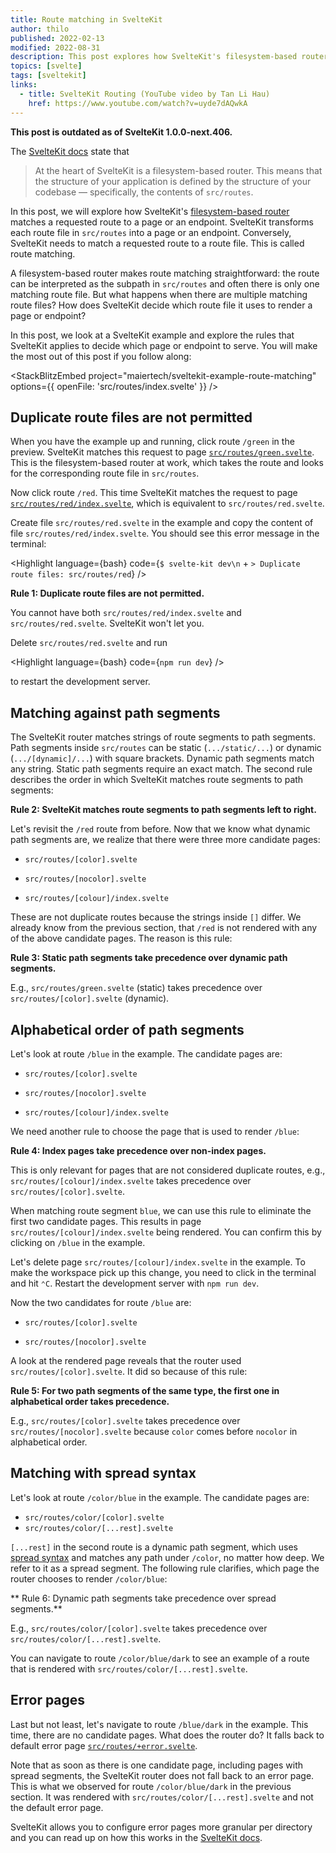 ```yaml
---
title: Route matching in SvelteKit
author: thilo
published: 2022-02-13
modified: 2022-08-31
description: This post explores how SvelteKit's filesystem-based router matches a requested route to a page or an endpoint in src/routes.
topics: [svelte]
tags: [sveltekit]
links:
  - title: SvelteKit Routing (YouTube video by Tan Li Hau)
    href: https://www.youtube.com/watch?v=uyde7dAQwkA
---
```


<script>
  import Card from '$lib/components/card.svelte';
  import StackBlitzEmbed from '$lib/components/stackblitz-embed.svelte';
  import Highlight from 'svelte-highlight';
  import { bash } from 'svelte-highlight/languages';
</script>

**This post is outdated as of SvelteKit 1.0.0-next.406.**

The [SvelteKit docs](https://kit.svelte.dev/docs#routing) state that

> At the heart of SvelteKit is a filesystem-based router. This means that the structure of your application is defined by the structure of your codebase — specifically, the contents of `src/routes`.

In this post, we will explore how SvelteKit's [filesystem-based router](https://kit.svelte.dev/docs#routing) matches a requested route to a page or an endpoint. SvelteKit transforms each route file in `src/routes` into a page or an endpoint. Conversely, SvelteKit needs to match a requested route to a route file. This is called route matching.

A filesystem-based router makes route matching straightforward: the route can be interpreted as the subpath in `src/routes` and often there is only one matching route file. But what happens when there are multiple matching route files? How does SvelteKit decide which route file it uses to render a page or endpoint?

In this post, we look at a SvelteKit example and explore the rules that SvelteKit applies to decide which page or endpoint to serve. You will make the most out of this post if you follow along:

<StackBlitzEmbed project="maiertech/sveltekit-example-route-matching" options={{ openFile: 'src/routes/index.svelte' }} />

## Duplicate route files are not permitted

When you have the example up and running, click route `/green` in the preview. SvelteKit matches this request to page [`src/routes/green.svelte`](https://github.com/maiertech/sveltekit-example-route-matching/blob/main/src/routes/green.svelte). This is the filesystem-based router at work, which takes the route and looks for the corresponding route file in `src/routes`.

Now click route `/red`. This time SvelteKit matches the request to page [`src/routes/red/index.svelte`](https://github.com/maiertech/sveltekit-example-route-matching/blob/main/src/routes/red/index.svelte), which is equivalent to `src/routes/red.svelte`.

Create file `src/routes/red.svelte` in the example and copy the content of file `src/routes/red/index.svelte`. You should see this error message in the terminal:

<Highlight language={bash} code={`$ svelte-kit dev\n` + `> Duplicate route files: src/routes/red`} />

<Card>

**Rule 1: Duplicate route files are not permitted.**

You cannot have both `src/routes/red/index.svelte` and `src/routes/red.svelte`. SvelteKit won't let you.

</Card>

Delete `src/routes/red.svelte` and run

<Highlight language={bash} code={`npm run dev`} />

to restart the development server.

## Matching against path segments

The SvelteKit router matches strings of route segments to path segments. Path segments inside `src/routes` can be static (`.../static/...`) or dynamic (`.../[dynamic]/...`) with square brackets. Dynamic path segments match any string. Static path segments require an exact match. The second rule describes the order in which SvelteKit matches route segments to path segments:

<Card>

**Rule 2: SvelteKit matches route segments to path segments left to right.**

</Card>

Let's revisit the `/red` route from before. Now that we know what dynamic path segments are, we realize that there were three more candidate pages:

- `src/routes/[color].svelte`

- `src/routes/[nocolor].svelte`

- `src/routes/[colour]/index.svelte`

These are not duplicate routes because the strings inside `[]` differ. We already know from the previous section, that `/red` is not rendered with any of the above candidate pages. The reason is this rule:

<Card>

**Rule 3: Static path segments take precedence over dynamic path segments.**

E.g., `src/routes/green.svelte` (static) takes precedence over `src/routes/[color].svelte` (dynamic).

</Card>

## Alphabetical order of path segments

Let's look at route `/blue` in the example. The candidate pages are:

- `src/routes/[color].svelte`

- `src/routes/[nocolor].svelte`

- `src/routes/[colour]/index.svelte`

We need another rule to choose the page that is used to render `/blue`:

<Card>

**Rule 4: Index pages take precedence over non-index pages.**

This is only relevant for pages that are not considered duplicate routes, e.g., `src/routes/[colour]/index.svelte` takes precedence over `src/routes/[color].svelte`.

</Card>

When matching route segment `blue`, we can use this rule to eliminate the first two candidate pages. This results in page `src/routes/[colour]/index.svelte` being rendered. You can confirm this by clicking on `/blue` in the example.

Let's delete page `src/routes/[colour]/index.svelte` in the example. To make the workspace pick up this change, you need to click in the terminal and hit `⌃C`. Restart the development server with `npm run dev`.

Now the two candidates for route `/blue` are:

- `src/routes/[color].svelte`

- `src/routes/[nocolor].svelte`

A look at the rendered page reveals that the router used `src/routes/[color].svelte`. It did so because of this rule:

<Card>

**Rule 5: For two path segments of the same type, the first one in alphabetical order takes precedence.**

E.g., `src/routes/[color].svelte` takes precedence over `src/routes/[nocolor].svelte` because `color` comes before `nocolor` in alphabetical order.

</Card>

## Matching with spread syntax

Let's look at route `/color/blue` in the example. The candidate pages are:

- `src/routes/color/[color].svelte`
- `src/routes/color/[...rest].svelte`

`[...rest]` in the second route is a dynamic path segment, which uses [spread syntax](https://developer.mozilla.org/en-US/docs/Web/JavaScript/Reference/Operators/Spread_syntax) and matches any path under `/color`, no matter how deep. We refer to it as a spread segment. The following rule clarifies, which page the router chooses to render `/color/blue`:

<Card>

** Rule 6: Dynamic path segments take precedence over spread segments.**

E.g., `src/routes/color/[color].svelte` takes precedence over `src/routes/color/[...rest].svelte`.

</Card>

You can navigate to route `/color/blue/dark` to see an example of a route that is rendered with `src/routes/color/[...rest].svelte`.

## Error pages

Last but not least, let's navigate to route `/blue/dark` in the example. This time, there are no candidate pages. What does the router do? It falls back to default error page [`src/routes/+error.svelte`](https://github.com/maiertech/sveltekit-example-route-matching/blob/main/src/routes/+error.svelte).

Note that as soon as there is one candidate page, including pages with spread segments, the SvelteKit router does not fall back to an error page. This is what we observed for route `/color/blue/dark` in the previous section. It was rendered with `src/routes/color/[...rest].svelte` and not the default error page.

SvelteKit allows you to configure error pages more granular per directory and you can read up on how this works in the [SvelteKit docs](https://kit.svelte.dev/docs/layouts#error-pages).
